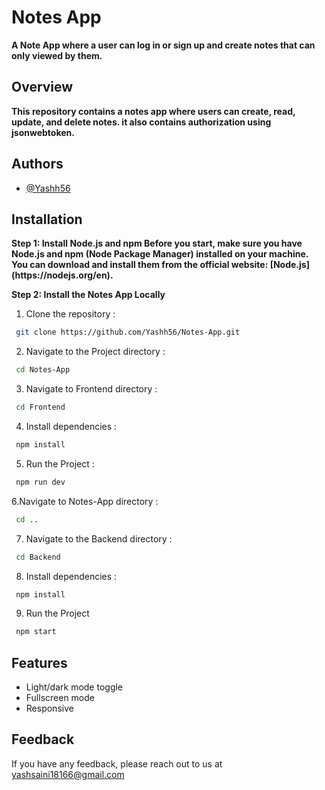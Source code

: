 
# Notes App

<b>
A Note App where a user can log in or sign up and create notes that can only viewed by them.
</b>




## Overview
<b>
This repository contains a notes app where users can create, read, update, and delete notes. it also contains authorization using jsonwebtoken.
</b>

## Authors

- [@Yashh56](https://github.com/Yashh56)


## Installation
<b>
Step 1: Install Node.js and npm
Before you start, make sure you have Node.js and npm (Node Package Manager) installed on your machine. You can download and install them from the official website: [Node.js](https://nodejs.org/en).
</b>

<br>


<b>Step 2: Install the Notes App Locally</b>

1. Clone the repository :

```bash
 git clone https://github.com/Yashh56/Notes-App.git 

```
2. Navigate to the Project directory :

```bash
 cd Notes-App 

```

3. Navigate to Frontend directory :

```bash
 cd Frontend 

```
4. Install dependencies :
```bash
 npm install  

```
 5. Run the Project :
    
```bash
 npm run dev
```


6.Navigate to Notes-App directory :

```bash
 cd .. 

```
7. Navigate to the Backend directory :

```bash
 cd Backend 

```
8. Install dependencies :

```bash
 npm install
```
9. Run the Project    
```bash
 npm start
```



## Features

- Light/dark mode toggle
- Fullscreen mode
- Responsive



## Feedback

If you have any feedback, please reach out to us at yashsaini18166@gmail.com

